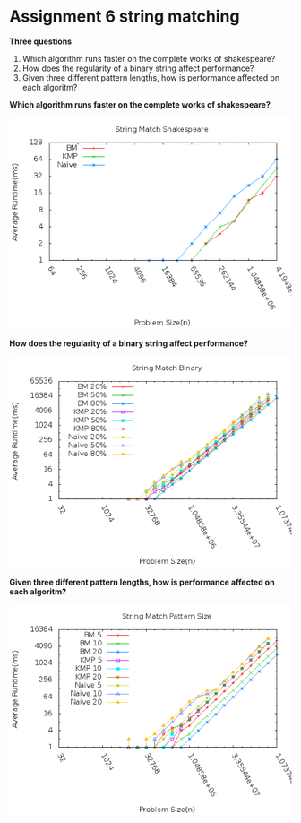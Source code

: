 Assignment 6 string matching
============================

**Three questions**

1. Which algorithm runs faster on the complete works of shakespeare?
2. How does the regularity of a binary string affect performance?
3. Given three different pattern lengths, how is performance affected on each algoritm?


**Which algorithm runs faster on the complete works of shakespeare?**

![Shakespeare](shakespeare.png)


**How does the regularity of a binary string affect performance?**

![Binary](binary.png)


**Given three different pattern lengths, how is performance affected on each algoritm?**

![Pattern Size](size.png)
